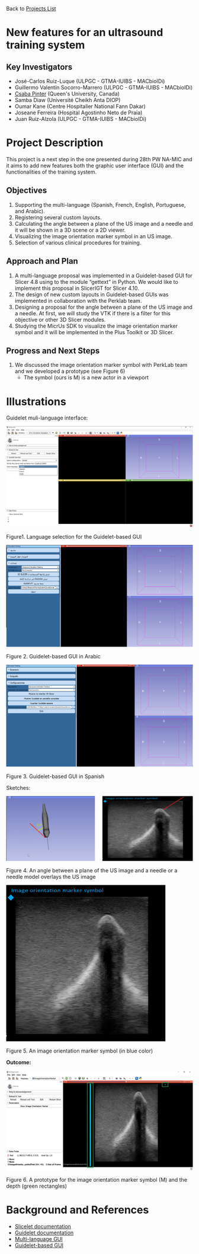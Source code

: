 Back to [Projects List](../../README.md#ProjectsList)

# New features for an ultrasound training system

## Key Investigators

- José-Carlos Ruiz-Luque (ULPGC - GTMA-IUIBS - MACbioIDi)
- Guillermo Valentín Socorro-Marrero (ULPGC - GTMA-IUIBS - MACbioIDi)
- [Csaba Pinter](http://perk.cs.queensu.ca/users/pinter) (Queen's University, Canada)
- Samba Diaw (Université Cheikh Anta DIOP)
- Oumar Kane (Centre Hospitalier National Fann Dakar)
- Joseane Ferreira (Hospital Agostinho Neto de Praia)
- Juan Ruiz-Alzola (ULPGC - GTMA-IUIBS - MACbioIDi)

# Project Description

This project is a next step in the one presented during 28th PW NA-MIC and it aims to add new features both the graphic user interface (GUI) and the functionalities of the training system.

## Objectives

1. Supporting the multi-language (Spanish, French, English, Portuguese, and Arabic). 
2. Registering several custom layouts. 
3. Calculating the angle between a plane of the US image and a needle and it will be shown in a 3D scene or a 2D viewer.
4. Visualizing the image orientation marker symbol in an US image.
5. Selection of various clinical procedures for training. 


## Approach and Plan

1. A multi-language proposal was implemented in a Guidelet-based GUI for Slicer 4.8 using to the module “gettext” in Python. We would like to implement this proposal in SlicerIGT for Slicer 4.10.
2. The design of new custom layouts in Guidelet-based GUIs was implemented in collaboration with the Perklab team.
3. Designing a proposal for the angle between a plane of the US image and a needle. At first, we will study the VTK if there is a filter for this objective or other 3D Slicer modules.
4. Studying the MicrUs SDK to visualize the image orientation marker symbol and it will be implemented in the Plus Toolkit or 3D Slicer. 

## Progress and Next Steps
1. We discussed the image orientation marker symbol with PerkLab team and we developed a prototype (see Figure 6)
     - The symbol (ours is M) is a new actor in a viewport
     
# Illustrations

Guidelet muli-language interface:

<img src="MultilanguageGUI.png"  >

Figure1. Language selection for the Guidelet-based GUI 

<img src="MultilanguageArabic.png"  >

Figure 2. Guidelet-based GUI in Arabic 

<img src="MultilanguageSpanish.png" >

Figure 3. Guidelet-based GUI in Spanish

Sketches:

<img src="SketchAngleandNeedleOverlayUSimage.png" > 

Figure 4.  An angle between a plane of the US image and a needle or a needle model overlays the US image

<img src="ImageOrientationMarkerSymbol.png" width="430" height="422" >

Figure 5. An image orientation marker symbol (in blue color)

**Outcome:**

<img src="ImageOrientationMarkerSymbol_Result.png" > 

Figure 6. A prototype for the image orientation marker symbol (M) and the depth (green rectangles)


# Background and References

-	[Slicelet documentation](https://www.slicer.org/wiki/Documentation/Nightly/Developers/Slicelets)
-	[Guidelet documentation](http://www.slicerigt.org/wp/developer-tutorial/)
-	[Multi-language GUI](https://github.com/mt4sd/UltrasoundTrainingSystem/tree/i18n_l10n)
-	[Guidelet-based GUI](https://github.com/mt4sd/UltrasoundTrainingSystem/tree/master)

